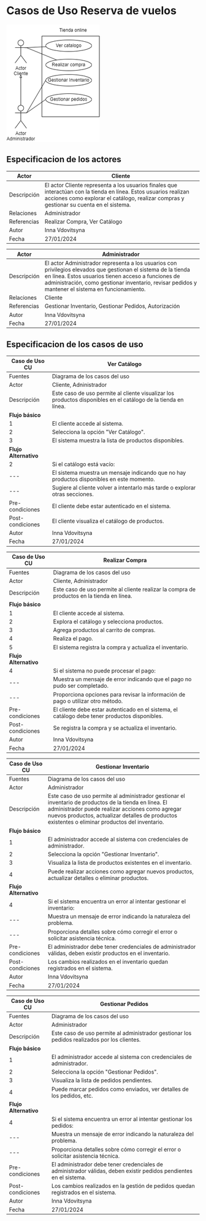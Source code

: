# Casos de Uso Reserva de vuelos 
<img src="tienda.png"/>

## Especificacion de los actores

Actor|Cliente
---|---
Descripción|El actor Cliente representa a los usuarios finales que interactúan con la tienda en línea. Estos usuarios realizan acciones como explorar el catálogo, realizar compras y gestionar su cuenta en el sistema.
Relaciones|Administrador
Referencias|Realizar Compra, Ver Catálogo
Autor|Inna Vdovitsyna
Fecha|27/01/2024

Actor|Administrador
---|---
Descripción|El actor Administrador representa a los usuarios con privilegios elevados que gestionan el sistema de la tienda en línea. Estos usuarios tienen acceso a funciones de administración, como gestionar inventario, revisar pedidos y mantener el sistema en funcionamiento.
Relaciones|Cliente
Referencias|Gestionar Inventario, Gestionar Pedidos, Autorización
Autor|Inna Vdovitsyna
Fecha|27/01/2024

## Especificacion de los casos de uso
Caso de Uso CU|Ver Catálogo
---|---
Fuentes|Diagrama de los casos del uso
Actor|Cliente, Adninistrador
Descripción|Este caso de uso permite al cliente visualizar los productos disponibles en el catálogo de la tienda en línea.
**Flujo básico**|
1|El cliente accede al sistema.
2|Selecciona la opción "Ver Catálogo".
3|El sistema muestra la lista de productos disponibles.
**Flujo Alternativo**|
2|Si el catálogo está vacío:
---|El sistema muestra un mensaje indicando que no hay productos disponibles en este momento.
---|Sugiere al cliente volver a intentarlo más tarde o explorar otras secciones.
Pre-condiciones|El cliente debe estar autenticado en el sistema.
Post-condiciones|El cliente visualiza el catálogo de productos.
Autor|Inna Vdovitsyna
Fecha|27/01/2024

Caso de Uso CU|Realizar Compra
---|---
Fuentes|Diagrama de los casos del uso
Actor|Cliente, Adninistrador
Descripción|Este caso de uso permite al cliente realizar la compra de productos en la tienda en línea.
**Flujo básico**|
1|El cliente accede al sistema.
2|Explora el catálogo y selecciona productos.
3|Agrega productos al carrito de compras.
4|Realiza el pago.
5|El sistema registra la compra y actualiza el inventario.
**Flujo Alternativo**|
4|Si el sistema no puede procesar el pago:
---|Muestra un mensaje de error indicando que el pago no pudo ser completado.
---|Proporciona opciones para revisar la información de pago o utilizar otro método.
Pre-condiciones|El cliente debe estar autenticado en el sistema, el catálogo debe tener productos disponibles.
Post-condiciones|Se registra la compra y se actualiza el inventario.
Autor|Inna Vdovitsyna
Fecha|27/01/2024

Caso de Uso CU|Gestionar Inventario
---|---
Fuentes|Diagrama de los casos del uso
Actor|Administrador
Descripción|Este caso de uso permite al administrador gestionar el inventario de productos de la tienda en línea. El administrador puede realizar acciones como agregar nuevos productos, actualizar detalles de productos existentes o eliminar productos del inventario.
**Flujo básico**|
1|El administrador accede al sistema con credenciales de administrador.
2|Selecciona la opción "Gestionar Inventario".
3|Visualiza la lista de productos existentes en el inventario.
4|Puede realizar acciones como agregar nuevos productos, actualizar detalles o eliminar productos.
**Flujo Alternativo**|
4|Si el sistema encuentra un error al intentar gestionar el inventario:
---|Muestra un mensaje de error indicando la naturaleza del problema.
---|Proporciona detalles sobre cómo corregir el error o solicitar asistencia técnica.
Pre-condiciones|El administrador debe tener credenciales de administrador válidas, deben existir productos en el inventario.
Post-condiciones|Los cambios realizados en el inventario quedan registrados en el sistema.
Autor|Inna Vdovitsyna
Fecha|27/01/2024

Caso de Uso CU|Gestionar Pedidos
---|---
Fuentes|Diagrama de los casos del uso
Actor|Administrador
Descripción|Este caso de uso permite al administrador gestionar los pedidos realizados por los clientes.
**Flujo básico**|
1|El administrador accede al sistema con credenciales de administrador.
2|Selecciona la opción "Gestionar Pedidos".
3|Visualiza la lista de pedidos pendientes.
4|Puede marcar pedidos como enviados, ver detalles de los pedidos, etc.
**Flujo Alternativo**|
4|Si el sistema encuentra un error al intentar gestionar los pedidos:
---|Muestra un mensaje de error indicando la naturaleza del problema.
---|Proporciona detalles sobre cómo corregir el error o solicitar asistencia técnica.
Pre-condiciones|El administrador debe tener credenciales de administrador válidas, deben existir pedidos pendientes en el sistema.
Post-condiciones|Los cambios realizados en la gestión de pedidos quedan registrados en el sistema.
Autor|Inna Vdovitsyna
Fecha|27/01/2024
